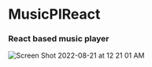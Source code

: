 # MusicPlReact

### React based music player


![Screen Shot 2022-08-21 at 12 21 01 AM](https://user-images.githubusercontent.com/84889885/185775479-04b0b4fe-32c0-435d-8175-9eada77c9fe8.png)
